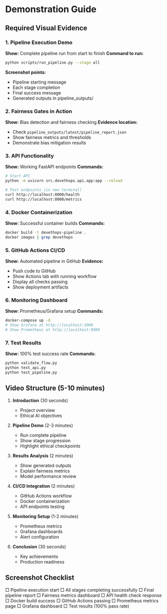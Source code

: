 # Demonstration Guide

## Required Visual Evidence

### 1. Pipeline Execution Demo
**Show:** Complete pipeline run from start to finish
**Command to run:**
```bash
python scripts/run_pipeline.py --stage all
```
**Screenshot points:**
- Pipeline starting message
- Each stage completion
- Final success message
- Generated outputs in pipeline_outputs/

### 2. Fairness Gates in Action
**Show:** Bias detection and fairness checking
**Evidence location:** 
- Check `pipeline_outputs/latest/pipeline_report.json`
- Show fairness metrics and thresholds
- Demonstrate bias mitigation results

### 3. API Functionality
**Show:** Working FastAPI endpoints
**Commands:**
```bash
# Start API
python -m uvicorn src.devethops.api.app:app --reload

# Test endpoints (in new terminal)
curl http://localhost:8000/health
curl http://localhost:8000/metrics
```

### 4. Docker Containerization
**Show:** Successful container builds
**Commands:**
```bash
docker build -t devethops-pipeline .
docker images | grep devethops
```

### 5. GitHub Actions CI/CD
**Show:** Automated pipeline in GitHub
**Evidence:**
- Push code to GitHub
- Show Actions tab with running workflow
- Display all checks passing
- Show deployment artifacts

### 6. Monitoring Dashboard
**Show:** Prometheus/Grafana setup
**Commands:**
```bash
docker-compose up -d
# Show Grafana at http://localhost:3000
# Show Prometheus at http://localhost:9090
```

### 7. Test Results
**Show:** 100% test success rate
**Commands:**
```bash
python validate_flow.py
python test_api.py
python test_pipeline.py
```

## Video Structure (5-10 minutes)
1. **Introduction** (30 seconds)
   - Project overview
   - Ethical AI objectives

2. **Pipeline Demo** (2-3 minutes)
   - Run complete pipeline
   - Show stage progression
   - Highlight ethical checkpoints

3. **Results Analysis** (2 minutes)
   - Show generated outputs
   - Explain fairness metrics
   - Model performance review

4. **CI/CD Integration** (2 minutes)
   - GitHub Actions workflow
   - Docker containerization
   - API endpoints testing

5. **Monitoring Setup** (1-2 minutes)
   - Prometheus metrics
   - Grafana dashboards
   - Alert configuration

6. **Conclusion** (30 seconds)
   - Key achievements
   - Production readiness

## Screenshot Checklist
□ Pipeline execution start
□ All stages completing successfully
□ Final pipeline report
□ Fairness metrics dashboard
□ API health check response
□ Docker build success
□ GitHub Actions passing
□ Prometheus metrics page
□ Grafana dashboard
□ Test results (100% pass rate)
